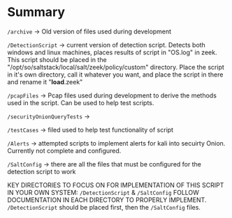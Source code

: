 # Summary

```/archive``` -> Old version of files used during development


```/DetectionScript``` -> current version of detection script. Detects both windows and linux machines, places results of script in "OS.log"
in zeek. This script should be placed in the "/opt/so/saltstack/local/salt/zeek/policy/custom" directory. Place the script in it's own directory,
call it whatever you want, and place the script in there and rename it "__load__.zeek"


```/pcapFiles``` -> Pcap files used during development to derive the methods used in the script. Can be used to help test scripts.

```/securityOnionQueryTests``` -> 

```/testCases``` -> filed used to help test functionality of script

```/Alerts``` -> attempted scripts to implement alerts for kali into secuirty Onion. Currently not complete and configured.


```/SaltConfig``` -> there are all the files that must be configured for the detection script to work


KEY DIRECTORIES TO FOCUS ON FOR IMPLEMENTATION OF THIS SCRIPT IN YOUR OWN SYSTEM: ```/DetectionScript``` & ```/SaltConfig```
FOLLOW DOCUMENTATION IN EACH DIRECTORY TO PROPERLY IMPLEMENT.
```/DetectionScript``` should be placed first, then the ```/SaltConfig``` files.
